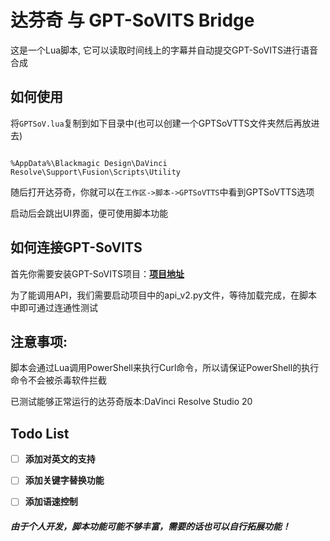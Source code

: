 
  

# 达芬奇 与 GPT-SoVITS Bridge

这是一个Lua脚本, 它可以读取时间线上的字幕并自动提交GPT-SoVITS进行语音合成

  

## 如何使用

将`GPTSoV.lua`复制到如下目录中(也可以创建一个GPTSoVTTS文件夹然后再放进去)

```

%AppData%\Blackmagic Design\DaVinci Resolve\Support\Fusion\Scripts\Utility

```

随后打开达芬奇，你就可以在`工作区->脚本->GPTSoVTTS`中看到GPTSoVTTS选项

  

启动后会跳出UI界面，便可使用脚本功能

  

## 如何连接GPT-SoVITS

首先你需要安装GPT-SoVITS项目：[**项目地址**](https://github.com/RVC-Boss/GPT-SoVITS/)

  

为了能调用API，我们需要启动项目中的api_v2.py文件，等待加载完成，在脚本中即可通过连通性测试

  

## 注意事项:

脚本会通过Lua调用PowerShell来执行Curl命令，所以请保证PowerShell的执行命令不会被杀毒软件拦截

  

已测试能够正常运行的达芬奇版本:DaVinci Resolve Studio 20

  

## Todo List

- [ ] **添加对英文的支持**
- [ ] **添加关键字替换功能**
- [ ] **添加语速控制**

  
  

##### 由于个人开发，脚本功能可能不够丰富，需要的话也可以自行拓展功能！